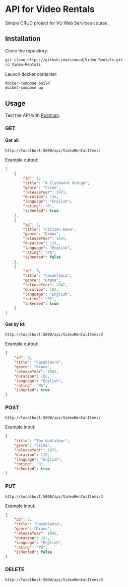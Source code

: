 ﻿# API for Video Rentals
Simple CRUD project for VU Web Services course.
## Installation
Clone the repository:
```bash
git clone https://github.com/simuad/Video-Rentals.git
cd Video-Rentals
```
Launch docker container:
```bash
docker-compose build
docket-compose up
```
## Usage
Test the API with [Postman](https://www.postman.com/).
### GET
#### Get all:
```
http://localhost:5000/api/VideoRentalItems/
```
Example output:
```JSON
[
    {
        "id": 1,
        "title": "A Clockwork Orange",
        "genre": "Crime",
        "releaseYear": 1971,
        "duration": 136,
        "language": "English",
        "rating": "R",
        "isRented": true
    },
    {
        "id": 2,
        "title": "Citizen Kane",
        "genre": "Drama",
        "releaseYear": 1941,
        "duration": 119,
        "language": "English",
        "rating": "PG",
        "isRented": false
    },
    {
        "id": 3,
        "title": "Casablanca",
        "genre": "Drama",
        "releaseYear": 1942,
        "duration": 102,
        "language": "English",
        "rating": "PG",
        "isRented": true
    }
]
```
#### Get by Id:
```
http://localhost:5000/api/VideoRentalItems/3
```
Example output:
```JSON
{
    "id": 3,
    "title": "Casablanca",
    "genre": "Drama",
    "releaseYear": 1942,
    "duration": 102,
    "language": "English",
    "rating": "PG",
    "isRented": true
}
```
### POST
```
http://localhost:5000/api/VideoRentalItems/
```
Example input:
```JSON
{
    "title": "The Godfather",
    "genre": "Crime",
    "releaseYear": 1972,
    "duration": 115,
    "language": "English",
    "rating": "R",
    "isRented": true
}
```
### PUT
```
http://localhost:5000/api/VideoRentalItems/3
```
Example input:
```JSON
{
    "id": 3,
    "title": "Casablanca",
    "genre": "Drama",
    "releaseYear": 1942,
    "duration": 102,
    "language": "English",
    "rating": "PG",
    "isRented": false
}
```
### DELETE
```
http://localhost:5000/api/VideoRentalItems/3
```